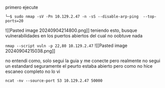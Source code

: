 


primero ejecute 

`└─$ sudo nmap -sV -Pn 10.129.2.47 -n -sS --disable-arp-ping  --top-ports=20`


![[Pasted image 20240904214800.png]]
teniendo esto, busque vulnerabilidades en los puertos abiertos del cual no oobtuve nada

`nmap --script vuln -p 22,80 10.129.2.47`
![[Pasted image 20240904215038.png]]


no entendi como, solo segui la guia y me conecte  pero realmente no segui un estandard seguramente el peurto estaba abierto pero como no hice escaneo completo no lo vi 

`ncat -nv --source-port 53 10.129.2.47 50000`

